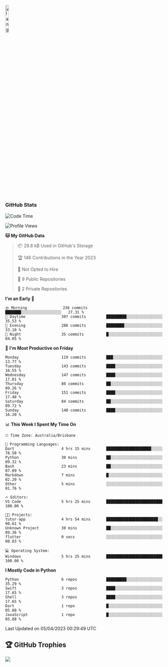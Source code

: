 <p align="left"><img width=15%" src="https://github.com/alansmathew/alansmathew/raw/master/lang.gif" alt="lang image here" /></p>

# <h3 align="left">GitHub Stats</h3>

<!--START_SECTION:waka-->
![Code Time](http://img.shields.io/badge/Code%20Time-192%20hrs%2016%20mins-blue)

![Profile Views](http://img.shields.io/badge/Profile%20Views-3-blue)

**🐱 My GitHub Data** 

> 📦 29.8 kB Used in GitHub's Storage 
 > 
> 🏆 146 Contributions in the Year 2023
 > 
> 🚫 Not Opted to Hire
 > 
> 📜 9 Public Repositories 
 > 
> 🔑 2 Private Repositories 
 > 
**I'm an Early 🐤** 

```text
🌞 Morning                236 commits         ███████░░░░░░░░░░░░░░░░░░   27.31 % 
🌆 Daytime                307 commits         █████████░░░░░░░░░░░░░░░░   35.53 % 
🌃 Evening                286 commits         ████████░░░░░░░░░░░░░░░░░   33.10 % 
🌙 Night                  35 commits          █░░░░░░░░░░░░░░░░░░░░░░░░   04.05 % 
```
📅 **I'm Most Productive on Friday** 

```text
Monday                   119 commits         ███░░░░░░░░░░░░░░░░░░░░░░   13.77 % 
Tuesday                  143 commits         ████░░░░░░░░░░░░░░░░░░░░░   16.55 % 
Wednesday                147 commits         ████░░░░░░░░░░░░░░░░░░░░░   17.01 % 
Thursday                 80 commits          ██░░░░░░░░░░░░░░░░░░░░░░░   09.26 % 
Friday                   151 commits         ████░░░░░░░░░░░░░░░░░░░░░   17.48 % 
Saturday                 84 commits          ██░░░░░░░░░░░░░░░░░░░░░░░   09.72 % 
Sunday                   140 commits         ████░░░░░░░░░░░░░░░░░░░░░   16.20 % 
```


📊 **This Week I Spent My Time On** 

```text
🕑︎ Time Zone: Australia/Brisbane

💬 Programming Languages: 
Dart                     4 hrs 15 mins       ████████████████████░░░░░   78.50 % 
Python                   30 mins             ██░░░░░░░░░░░░░░░░░░░░░░░   09.32 % 
Bash                     23 mins             ██░░░░░░░░░░░░░░░░░░░░░░░   07.09 % 
Markdown                 7 mins              █░░░░░░░░░░░░░░░░░░░░░░░░   02.20 % 
Other                    5 mins              ░░░░░░░░░░░░░░░░░░░░░░░░░   01.76 % 

🔥 Editors: 
VS Code                  5 hrs 25 mins       █████████████████████████   100.00 % 

🐱‍💻 Projects: 
tutor-app                4 hrs 54 mins       ███████████████████████░░   90.61 % 
Unknown Project          30 mins             ██░░░░░░░░░░░░░░░░░░░░░░░   09.36 % 
flutter                  0 secs              ░░░░░░░░░░░░░░░░░░░░░░░░░   00.03 % 

💻 Operating System: 
Windows                  5 hrs 25 mins       █████████████████████████   100.00 % 
```

**I Mostly Code in Python** 

```text
Python                   6 repos             █████████░░░░░░░░░░░░░░░░   35.29 % 
Swift                    3 repos             ████░░░░░░░░░░░░░░░░░░░░░   17.65 % 
Shell                    3 repos             ████░░░░░░░░░░░░░░░░░░░░░   17.65 % 
Dart                     1 repo              █░░░░░░░░░░░░░░░░░░░░░░░░   05.88 % 
JavaScript               1 repo              █░░░░░░░░░░░░░░░░░░░░░░░░   05.88 % 
```




 Last Updated on 05/04/2023 00:29:49 UTC
<!--END_SECTION:waka-->

## 🏆 GitHub Trophies

![](https://github-profile-trophy.vercel.app/?username=samh06&theme=discord&no-frame=true&no-bg=false&margin-w=4)
